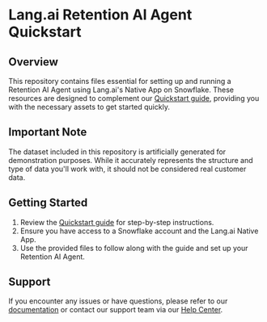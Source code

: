 # Lang.ai Retention AI Agent Quickstart

## Overview

This repository contains files essential for setting up and running a Retention AI Agent using Lang.ai's Native App on Snowflake. These resources are designed to complement our [Quickstart guide](#), providing you with the necessary assets to get started quickly.

## Important Note

The dataset included in this repository is artificially generated for demonstration purposes. While it accurately represents the structure and type of data you'll work with, it should not be considered real customer data.

## Getting Started

1. Review the [Quickstart guide](#) for step-by-step instructions.
2. Ensure you have access to a Snowflake account and the Lang.ai Native App.
3. Use the provided files to follow along with the guide and set up your Retention AI Agent.

## Support

If you encounter any issues or have questions, please refer to our [documentation](https://help.lang.ai/en/collections/9808378-build-your-first-ai-agent) or contact our support team via our [Help Center](https://help.lang.ai/en/).